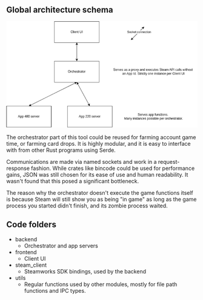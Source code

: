 ## Global architecture schema

![Architectural software schema](samdoc.drawio.png)

The orchestrator part of this tool could be reused for farming account game time, or farming card drops.
It is highly modular, and it is easy to interface with from other Rust programs using Serde.

Communications are made via named sockets and work in a request-response fashion.
While crates like bincode could be used for performance gains, JSON was still chosen for its ease of use and human
readability.
It wasn't found that this posed a significant bottleneck.

The reason why the orchestrator doesn't execute the game functions itself is because
Steam will still show you as being "in game" as long as the game process you started didn't finish,
and its zombie process waited.

## Code folders

* backend
  * Orchestrator and app servers
* frontend
  * Client UI
* steam_client
  * Steamworks SDK bindings, used by the backend
* utils
  * Regular functions used by other modules, mostly for file path functions and IPC types.